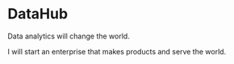# DataHub
Data analytics will change the world.

I will start an enterprise that makes products and serve the world.
